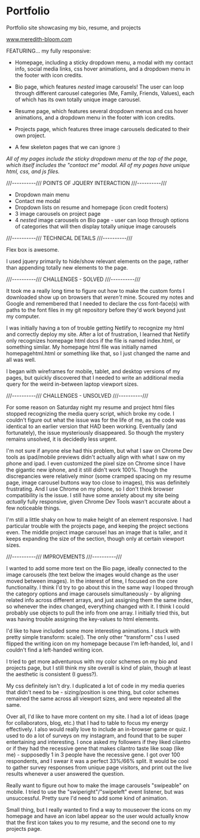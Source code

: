 # Portfolio
Portfolio site showcasing my bio, resume, and projects

www.meredith-bloom.com

FEATURING... my fully responsive:
 - Homepage,
    including a sticky dropdown menu,
    a modal with my contact info,
    social media links,
    css hover animations,
    and a dropdown menu in the footer with icon credits.

 - Bio page,
    which features *nested* image carousels!
    The user can loop through different carousel categories (Me, Family, Friends, Values), each of which has its own totally unique image carousel.

 - Resume page,
    which features several dropdown menus and css hover animations,
    and a dropdown menu in the footer with icon credits.

 - Projects page,
    which features three image carousels dedicated to their own project.

 - A few skeleton pages that we can ignore :)

*All of my pages include the sticky dropdown menu at the top of the page, which itself includes the "contact me" modal.*
*All of my pages have unique html, css, and js files.*


///----------///  POINTS OF JQUERY INTERACTION  ///----------///
- Dropdown main menu
- Contact me modal
- Dropdown lists on resume and homepage (icon credit footers)
- 3 image carousels on project page
- 4 *nested* image carousels on Bio page - user can loop through options of categories that will then display totally unique image carousels



///----------///  TECHNICAL DETAILS ///----------///

Flex box is awesome.

I used jquery primarily to hide/show relevant elements on the page, rather than appending totally new elements to the page.


///----------///  CHALLENGES - SOLVED  ///----------///

It took me a really long time to figure out how to make the custom fonts I downloaded show up on browsers that *weren't* mine. Scoured my notes and Google and remembered that I needed to declare the css font-face(s) with paths to the font files in my git repository before they'd work beyond just my computer.

I was initially having a ton of trouble getting Netlify to recognize my html and correctly deploy my site. After a lot of frustration, I learned that Netlify only recognizes homepage html docs if the file is named index.html, or something similar. My homepage html file was initially named homepagehtml.html or something like that, so I just changed the name and all was well.

I began with wireframes for mobile, tablet, and desktop versions of my pages, but
quickly discovered that I needed to write an additional media query for the weird in-between laptop viewport sizes.


///----------///  CHALLENGES - UNSOLVED  ///----------///

For some reason on Saturday night my resume and project html files stopped recognizing the media query script, which broke my code. I couldn't figure out what the issue was for the life of me, as the code was identical to an earlier version that HAD been working. Eventually (and fortunately), the issue mysteriously disappeared. So though the mystery remains unsolved, it is decidedly less urgent.

I'm not sure if anyone else had this problem, but what I saw on Chrome Dev tools as ipad/mobile previews didn't actually align with what I saw on my phone and ipad. I even customized the pixel size on Chrome since I have the gigantic new iphone, and it still didn't work 100%. Though the discrepancies were relatively minor (some cramped spacing on my resume page, image carousel buttons way too close to images), this was definitely frustrating. And I use Chrome on my phone, so I don't think browser compatibility is the issue. I still have some anxiety about my site being *actually* fully responsive, given Chrome Dev Tools wasn't accurate about a few noticeable things.

I'm still a little shaky on how to make height of an element responsive. I had particular trouble with the projects page, and keeping the project sections even. The middle project image carousel has an image that is taller, and it keeps expanding the size of the section, though only at certain viewport sizes.


///----------/// IMPROVEMENTS ///----------///

I wanted to add some more text on the Bio page, ideally connected to the image carousels (the text below the images would change as the user moved between images). In the interest of time, I focused on the core functionality. I think I'd try to go about this in the same way I looped through the category options and image carousels simultaneously - by aligning related info across different arrays, and just assigning them the same index, so whenever the index changed, everything changed with it. I think I could probably use objects to pull the info from one array. I initially tried this, but was having trouble assigning the key-values to html elements.

I'd like to have included some more interesting animations. I stuck with pretty simple transform: scale(). The only other "transform" css I used flipped the writing icon on my homepage because I'm left-handed, lol, and I couldn't find a left-handed writing icon.

I tried to get more adventurous with my color schemes on my bio and projects page, but I still think my site overall is kind of plain, though at least the aesthetic is consistent (I guess?).

My css definitely isn't dry. I duplicated a lot of code in my media queries that didn't need to be - sizing/position is one thing, but color schemes remained the same across all viewport sizes, and were repeated all the same.

Over all, I'd like to have more content on my site. I had a lot of ideas (page for collaborators, blog, etc.) that I had to table to focus my energy effectively. I also would really love to include an in-browser game or quiz. I used to do a lot of surveys on my instagram, and found that to be super entertaining and interesting. I once asked my followers if they liked cilantro or if they had the recessive gene that makes cilantro taste like soap (like me) - supposedly 1 in 3 people have the recessive gene. I got over 100 respondents, and I swear it was a perfect 33%/66% split. It would be cool to gather survey responses from unique page visitors, and print out the live results whenever a user answered the question.

Really want to figure out how to make the image carousels "swipeable" on mobile. I tried to use the "swiperight"/"swipeleft" event listener, but was unsuccessful. Pretty sure I'd need to add some kind of animation.

Small thing, but I really wanted to find a way to mouseover the icons on my homepage and have an icon label appear so the user would actually know that the first icon takes you to my resume, and the second one to my projects page. 
